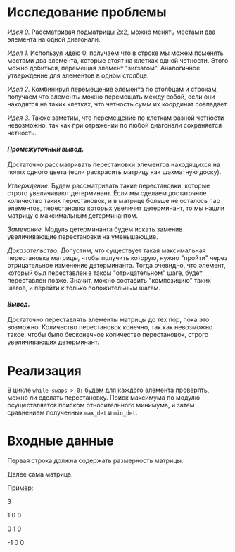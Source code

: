 # Исследование проблемы
_Идея 0._ Рассматривая подматрицы 2х2, можно менять местами два элемента на одной диагонали.

_Идея 1._ Используя идею 0, получаем что в строке мы можем поменять местами два элемента, которые стоят на клетках одной четности. Этого можно добиться, перемещая элемент "зигзагом". Аналогичное утверждение для элементов в одном столбце.

_Идея 2._ Комбинируя перемещение элемента по столбцам и строкам, получаем что элементы можно перемещать между собой, если они находятся на таких клетках, что четность сумм их координат совпадает.

_Идея 3._ Также заметим, что перемещение по клеткам разной четности невозможно, так как при отражении по любой диагонали сохраняется четность.

#### _Промежуточный вывод._
Достаточно рассматривать перестановки элементов находящихся на полях одного цвета (если раскрасить матрицу как шахматную доску).

_Утверждение._ Будем рассматривать такие перестановки, которые строго увеличивают детерминант. Если мы сделаем достаточное количество таких перестановок, и в матрице больше не осталось пар элементов, перестановка которых увеличит детерминант, то мы нашли матрицу с максимальным детерминантом.

_Замечание._ Модуль детерминанта будем искать заменив увеличивающие перестановки на уменьшающие.

_Доказательство._  Допустим, что существует такая максимальная перестановка матрицы, чтобы получить которую, нужно "пройти" через отрицательное изменение детерминанта. Тогда очевидно, что элемент, который был переставлен в таком "отрицательном" шаге, будет переставлен позже. Значит, можно составить "композицию" таких шагов, и перейти к только положительным шагам.

#### _Вывод._ 
Достаточно переставлять элементы матрицы до тех пор, пока это возможно. Количество перестановок конечно, так как невозможно такое, чтобы было бесконечное количество перестановок, строго увеличивающих детерминант.

# Реализация
В цикле `while swaps > 0:` будем для каждого элемента проверять, можно ли сделать перестановку. Поиск максимума по модулю осуществляется поиском относительного минимума, и затем сравнением полученных `max_det` и `min_det`.

# Входные данные
Первая строка должна содержать размерность матрицы.

Далее сама матрица.

Пример:

3

1 0 0

0 1 0

-1 0 0


